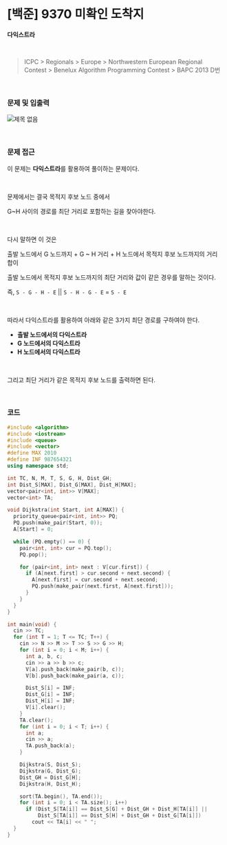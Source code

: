 # [백준] 9370 미확인 도착지

**다익스트라**

<br>

> ICPC > Regionals > Europe > Northwestern European Regional Contest > Benelux Algorithm Programming Contest > BAPC 2013 D번

<br>

### 문제 및 입출력

![제목 없음](https://user-images.githubusercontent.com/56579239/193484478-4a4e2b29-4d11-43a2-80ac-f50ea27f8e78.png)

<br>

### 문제 접근

이 문제는 **다익스트라**를 활용하여 풀이하는 문제이다.

<br>

문제에서는 결국 목적지 후보 노드 중에서

G~H 사이의 경로를 최단 거리로 포함하는 길을 찾아야한다.

<br>

다시 말하면 이 것은

출발 노드에서 G 노드까지 + G ~ H 거리 + H 노드에서 목적지 후보 노드까지의 거리 합이

출발 노드에서 목적지 후보 노드까지의 최단 거리와 값이 같은 경우를 말하는 것이다.

즉, `S - G - H - E` || `S - H - G - E` = `S - E`

<br>

따라서 다익스트라를 활용하여 아래와 같은 3가지 최단 경로를 구하여야 한다.

- **출발 노드에서의 다익스트라**
- **G 노드에서의 다익스트라**
- **H 노드에서의 다익스트라**

<br>

그리고 최단 거리가 같은 목적지 후보 노드를 출력하면 된다.

<br>

### 코드

``` cpp
#include <algorithm>
#include <iostream>
#include <queue>
#include <vector>
#define MAX 2010
#define INF 987654321
using namespace std;

int TC, N, M, T, S, G, H, Dist_GH;
int Dist_S[MAX], Dist_G[MAX], Dist_H[MAX];
vector<pair<int, int>> V[MAX];
vector<int> TA;

void Dijkstra(int Start, int A[MAX]) {
  priority_queue<pair<int, int>> PQ;
  PQ.push(make_pair(Start, 0));
  A[Start] = 0;

  while (PQ.empty() == 0) {
    pair<int, int> cur = PQ.top();
    PQ.pop();

    for (pair<int, int> next : V[cur.first]) {
      if (A[next.first] > cur.second + next.second) {
        A[next.first] = cur.second + next.second;
        PQ.push(make_pair(next.first, A[next.first]));
      }
    }
  }
}

int main(void) {
  cin >> TC;
  for (int T = 1; T <= TC; T++) {
    cin >> N >> M >> T >> S >> G >> H;
    for (int i = 0; i < M; i++) {
      int a, b, c;
      cin >> a >> b >> c;
      V[a].push_back(make_pair(b, c));
      V[b].push_back(make_pair(a, c));

      Dist_S[i] = INF;
      Dist_G[i] = INF;
      Dist_H[i] = INF;
      V[i].clear();
    }
    TA.clear();
    for (int i = 0; i < T; i++) {
      int a;
      cin >> a;
      TA.push_back(a);
    }

    Dijkstra(S, Dist_S);
    Dijkstra(G, Dist_G);
    Dist_GH = Dist_G[H];
    Dijkstra(H, Dist_H);

    sort(TA.begin(), TA.end());
    for (int i = 0; i < TA.size(); i++)
      if (Dist_S[TA[i]] == Dist_S[G] + Dist_GH + Dist_H[TA[i]] ||
          Dist_S[TA[i]] == Dist_S[H] + Dist_GH + Dist_G[TA[i]])
        cout << TA[i] << " ";
  }
}
```

